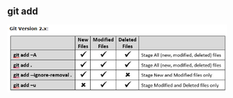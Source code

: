 
## git add
![add](https://github.com/liuyongping99/git-test/blob/master/images/git%20add%20explain.png?raw=true)

